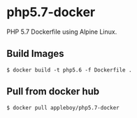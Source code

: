 # php5.7-docker

PHP 5.7 Dockerfile using Alpine Linux.

## Build Images

```
$ docker build -t php5.6 -f Dockerfile .
```

## Pull from docker hub

```
$ docker pull appleboy/php5.7-docker
```


